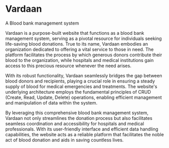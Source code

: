 # Vardaan
A Blood bank management system

Vardaan is a purpose-built website that functions as a blood bank management system, serving as a pivotal resource for individuals seeking life-saving blood donations. True to its name, Vardaan embodies an organization dedicated to offering a vital service to those in need. The platform facilitates the process by which generous donors contribute their blood to the organization, while hospitals and medical institutions gain access to this precious resource whenever the need arises.

With its robust functionality, Vardaan seamlessly bridges the gap between blood donors and recipients, playing a crucial role in ensuring a steady supply of blood for medical emergencies and treatments. The website's underlying architecture employs the fundamental principles of CRUD (Create, Read, Update, Delete) operations, enabling efficient management and manipulation of data within the system.

By leveraging this comprehensive blood bank management system, Vardaan not only streamlines the donation process but also facilitates seamless coordination and accessibility for hospitals and medical professionals. With its user-friendly interface and efficient data handling capabilities, the website acts as a reliable platform that facilitates the noble act of blood donation and aids in saving countless lives.
